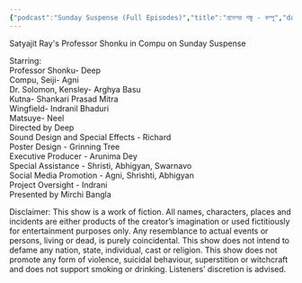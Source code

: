```yaml
---
{"podcast":"Sunday Suspense (Full Episodes)","title":"প্রফেসর শঙ্কু - কম্পু","date":"2024-05-05","artwork":"https://d3wo5wojvuv7l.cloudfront.net/t_rss_itunes_square_1400/images.spreaker.com/original/4b4b6d1bbd406022b61c7db068a14126.jpg","url":"https://www.spreaker.com/episode/praphesara-sanku-kampu--59841591","dg-publish":true,"dg-home":false,"tags":["podcast"],"aliases":null,"rating":"9.5","permalink":"/library/podcasts/sunday-suspense-full-episodes/","dgPassFrontmatter":true,"updated":"2025-01-18T17:34:14.236+05:30"}
---
```



Satyajit Ray's Professor Shonku in Compu on Sunday Suspense   
  
Starring:   
Professor Shonku- Deep   
Compu, Seiji- Agni   
Dr. Solomon, Kensley- Arghya Basu   
Kutna- Shankari Prasad Mitra   
Wingfield- Indranil Bhaduri   
Matsuye- Neel   
Directed by Deep   
Sound Design and Special Effects - Richard   
Poster Design - Grinning Tree   
Executive Producer - Arunima Dey   
Special Assistance - Shristi, Abhigyan, Swarnavo   
Social Media Promotion - Agni, Shrishti, Abhigyan   
Project Oversight - Indrani   
Presented by Mirchi Bangla   
  
Disclaimer: This show is a work of fiction. All names, characters, places and incidents are either products of the creator’s imagination or used fictitiously for entertainment purposes only. Any resemblance to actual events or persons, living or dead, is purely coincidental. This show does not intend to defame any nation, state, individual, cast or religion. This show does not promote any form of violence, suicidal behaviour, superstition or witchcraft and does not support smoking or drinking. Listeners’ discretion is advised.